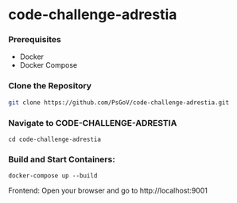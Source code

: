 # code-challenge-adrestia




### Prerequisites
- Docker
- Docker Compose

### Clone the Repository
```bash
git clone https://github.com/PsGoV/code-challenge-adrestia.git
```
### Navigate to CODE-CHALLENGE-ADRESTIA
```
cd code-challenge-adrestia
```
### Build and Start Containers:
```
docker-compose up --build
```
Frontend: Open your browser and go to http://localhost:9001
